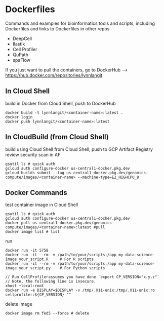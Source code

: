 # Dockerfiles

Commands and examples for bioinformatics tools and scripts, including Dockerfiles and links to Dockerfiles in other repos  
- DeepCell
- Ilastik
- Cell Profiler
- QuPath
- spaFlow

If you just want to pull the containers, go to DockerHub --> https://hub.docker.com/repositories/lynnlangit

## In Cloud Shell

build in Docker from Cloud Shell, push to DockerHub  
```
docker build -t lynnlangit/<container-name>:latest . 
docker login
docker push lynnlangit/<container-name>:latest
```

## In CloudBuild (from Cloud Shell)

build using Cloud Shell from Cloud Shell, push to GCP Artifact Registry  
review security scan in AF  
```
gsutil ls # quick auth
gcloud auth configure-docker us-central1-docker.pkg.dev
gcloud builds submit --tag us-central1-docker.pkg.dev/genomics-compute/images/<container-name> --machine-type=E2_HIGHCPU_8
```

## Docker Commands

test container image in Cloud Shell
```
gsutil ls # quick auth
gcloud auth configure-docker us-central1-docker.pkg.dev
docker pull us-central1-docker.pkg.dev/genomics-compute/images/<container-name>:latest #pull
docker image list # list
```
run  
```
docker run -it 5758
docker run -it --rm -v /path/to/your/scripts:/app my-data-science-image your_script.R     # For R scripts
docker run -it --rm -v /path/to/your/scripts:/app my-data-science-image your_script.py    # For Python scripts
```
```
// Run CellProfilerassumes you have done `export CP_VERSION="x.y.z"`  
// Note, the following line is insecure.  
xhost +local:root  
docker run -e DISPLAY=$DISPLAY -v /tmp/.X11-unix:/tmp/.X11-unix:ro cellprofiler:${CP_VERSION} ""  
```

delete image
```
docker image rm fed5 --force # delete
```
